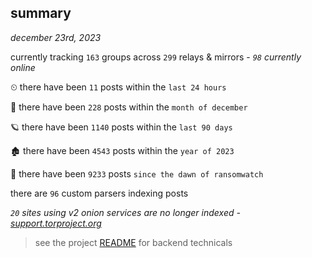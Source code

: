 
## summary
_december 23rd, 2023_

currently tracking `163` groups across `299` relays & mirrors - _`98` currently online_

⏲ there have been `11` posts within the `last 24 hours`

🦈 there have been `228` posts within the `month of december`

🪐 there have been `1140` posts within the `last 90 days`

🏚 there have been `4543` posts within the `year of 2023`

🦕 there have been `9233` posts `since the dawn of ransomwatch`

there are `96` custom parsers indexing posts

_`20` sites using v2 onion services are no longer indexed - [support.torproject.org](https://support.torproject.org/onionservices/v2-deprecation/)_

> see the project [README](https://github.com/joshhighet/ransomwatch#ransomwatch--) for backend technicals
